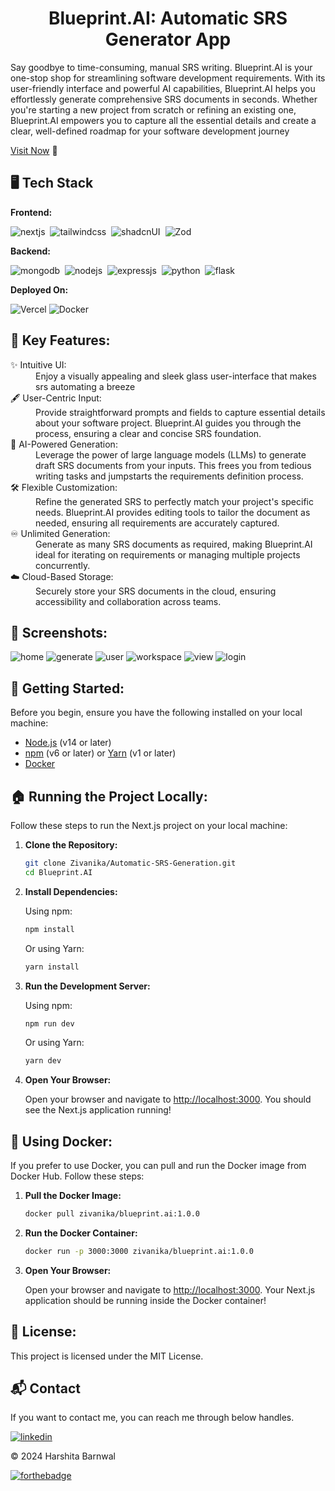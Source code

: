 <h1 align="center">Blueprint.AI: Automatic SRS Generator App</h1>

<p>Say goodbye to time-consuming, manual SRS writing. Blueprint.AI is your one-stop shop for streamlining software development requirements. With its user-friendly interface and powerful AI capabilities, Blueprint.AI helps you effortlessly generate comprehensive SRS documents in seconds. Whether you're starting a new project from scratch or refining an existing one, Blueprint.AI empowers you to capture all the essential details and create a clear, well-defined roadmap for your software development journey</p>

[Visit Now]() 🚀

## 🖥️ Tech Stack
**Frontend:**

![nextjs](https://img.shields.io/badge/next%20js-000000?style=for-the-badge&logo=nextdotjs&logoColor=white)&nbsp;
![tailwindcss](https://img.shields.io/badge/Tailwind_CSS-38B2AC?style=for-the-badge&logo=tailwind-css&logoColor=white)&nbsp;
![shadcnUI](https://img.shields.io/badge/shadcn%2Fui-000000?style=for-the-badge&logo=shadcnui&logoColor=white)&nbsp;
![Zod](https://img.shields.io/badge/Zod-000000?style=for-the-badge&logo=zod&logoColor=3068B7)&nbsp;

**Backend:**

![mongodb](https://img.shields.io/badge/MongoDB-4EA94B?style=for-the-badge&logo=mongodb&logoColor=white)&nbsp;
![nodejs](https://img.shields.io/badge/Node.js-43853D?style=for-the-badge&logo=node.js&logoColor=white)&nbsp;
![expressjs](https://img.shields.io/badge/Express.js-F7DF1E?style=for-the-badge&logo=express&logoColor=black)&nbsp;
![python](https://img.shields.io/badge/Python-3776AB?style=for-the-badge&logo=python&logoColor=white)&nbsp;
![flask](https://img.shields.io/badge/Flask-000000?style=for-the-badge&logo=flask&logoColor=white)&nbsp;

**Deployed On:**

![Vercel](https://img.shields.io/badge/Vercel-000000?style=for-the-badge&logo=vercel&logoColor=white)
![Docker](https://img.shields.io/badge/Docker-2CA5E0?style=for-the-badge&logo=docker&logoColor=white)


## 📌 Key Features:
<dl>
<dt>✨ Intuitive UI: </dt><dd> Enjoy a visually appealing and sleek glass user-interface that makes srs automating a breeze</dd>

<dt>🖋️ User-Centric Input:</dt>
<dd> Provide straightforward prompts and fields to capture essential details about your software project. Blueprint.AI guides you through the process, ensuring a clear and concise SRS foundation.</dd>

<dt>🤖 AI-Powered Generation:</dt>
<dd> Leverage the power of large language models (LLMs) to generate draft SRS documents from your inputs. This frees you from tedious writing tasks and jumpstarts the requirements definition process.</dd>

<dt>🛠️ Flexible Customization:</dt>
<dd> Refine the generated SRS to perfectly match your project's specific needs. Blueprint.AI provides editing tools to tailor the document as needed, ensuring all requirements are accurately captured.</dd>

<dt>♾️ Unlimited Generation:</dt>
<dd> Generate as many SRS documents as required, making Blueprint.AI ideal for iterating on requirements or managing multiple projects concurrently.</dd>

<dt>☁️ Cloud-Based Storage:</dt>
<dd> Securely store your SRS documents in the cloud, ensuring accessibility and collaboration across teams.</dd>
</dl>

## 📌 Screenshots:
![home](/img/home.png)
![generate](/img/generate.png)
![user](/img/user.png)
![workspace](/img/workspace.png)
![view](/img/view.png)
![login](/img/login.png)


## 🚀 Getting Started:

Before you begin, ensure you have the following installed on your local machine:

- [Node.js](https://nodejs.org/) (v14 or later)
- [npm](https://www.npmjs.com/) (v6 or later) or [Yarn](https://yarnpkg.com/) (v1 or later)
- [Docker](https://www.docker.com/get-started)

## 🏠 Running the Project Locally:

Follow these steps to run the Next.js project on your local machine:

1. **Clone the Repository:**

    ```sh
    git clone Zivanika/Automatic-SRS-Generation.git
    cd Blueprint.AI
    ```

2. **Install Dependencies:**

    Using npm:

    ```sh
    npm install
    ```

    Or using Yarn:

    ```sh
    yarn install
    ```

3. **Run the Development Server:**

    Using npm:

    ```sh
    npm run dev
    ```

    Or using Yarn:

    ```sh
    yarn dev
    ```

4. **Open Your Browser:**

    Open your browser and navigate to [http://localhost:3000](http://localhost:3000). You should see the Next.js application running!

## 🐳 Using Docker:

If you prefer to use Docker, you can pull and run the Docker image from Docker Hub. Follow these steps:

1. **Pull the Docker Image:**

    ```sh
    docker pull zivanika/blueprint.ai:1.0.0
    ```

2. **Run the Docker Container:**

    ```sh
    docker run -p 3000:3000 zivanika/blueprint.ai:1.0.0
    ```

3. **Open Your Browser:**

    Open your browser and navigate to [http://localhost:3000](http://localhost:3000). Your Next.js application should be running inside the Docker container!

## 📜 License:

This project is licensed under the MIT License.



<h2>📬 Contact</h2>

If you want to contact me, you can reach me through below handles.

[![linkedin](https://img.shields.io/badge/LinkedIn-0077B5?style=for-the-badge&logo=linkedin&logoColor=white)](https://www.linkedin.com/in/harshita-barnwal-17a732234/)

© 2024 Harshita Barnwal


[![forthebadge](https://forthebadge.com/images/badges/built-with-love.svg)](https://forthebadge.com)
